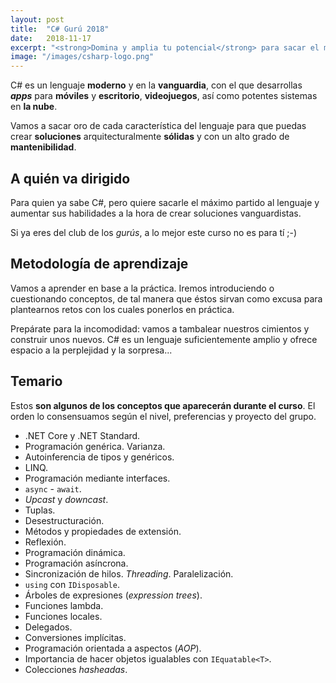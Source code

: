 ```yaml
---
layout: post
title:  "C# Gurú 2018"
date:   2018-11-17
excerpt: "<strong>Domina y amplia tu potencial</strong> para sacar el máximo partido de un lenguaje <strong>maduro<strong> e <strong>innovador</strong> por partes iguales."
image: "/images/csharp-logo.png"
---
```


C# es un lenguaje **moderno** y en la **vanguardia**, con el que desarrollas ***apps*** para **móviles** y **escritorio**, **videojuegos**, así como potentes sistemas en **la nube**.

Vamos a sacar oro de cada característica del lenguaje para que puedas crear **soluciones** arquitecturalmente **sólidas** y con un alto grado de **mantenibilidad**.

## A quién va dirigido

Para quien ya sabe C#, pero quiere sacarle el máximo partido al lenguaje y aumentar sus habilidades a la hora de crear soluciones vanguardistas.

Si ya eres del club de los *gurús*, a lo mejor este curso no es para tí ;-)

## Metodología de aprendizaje

Vamos a aprender en base a la práctica. Iremos introduciendo o cuestionando conceptos, de tal manera que éstos sirvan como excusa para plantearnos retos con los cuales ponerlos en práctica.

Prepárate para la incomodidad: vamos a tambalear nuestros cimientos y construir unos nuevos. C# es un lenguaje suficientemente amplio y ofrece espacio a la perplejidad y la sorpresa...


## Temario 

Estos **son algunos de los conceptos que aparecerán durante el curso**. El orden lo consensuamos según el nivel, preferencias y proyecto del grupo.

- .NET Core y .NET Standard.
- Programación genérica. Varianza.
- Autoinferencia de tipos y genéricos.
- LINQ.
- Programación mediante interfaces.
- `async` - `await`.
- *Upcast* y *downcast*.
- Tuplas.
- Desestructuración.
- Métodos y propiedades de extensión.
- Reflexión.
- Programación dinámica.
- Programación asíncrona.
- Sincronización de hilos. *Threading*. Paralelización.
- `using` con `IDisposable`.
- Árboles de expresiones (*expression trees*).
- Funciones lambda.
- Funciones locales.
- Delegados.
- Conversiones implícitas.
- Programación orientada a aspectos (*AOP*).
- Importancia de hacer objetos igualables con `IEquatable<T>`.
- Colecciones *hasheadas*.
